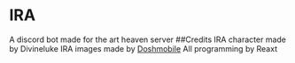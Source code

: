 # IRA
A discord bot made for the art heaven server
##Credits
IRA character made by Divineluke
IRA images made by [Doshmobile](http://doshmobile.tumblr.com/)
All programming by Reaxt
